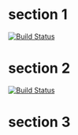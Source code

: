 # section 1

[![Build Status][hasOwnProperty]][__proto__]

[hasOwnProperty]: https://travis-ci.org/magician/wonders.svg?branch=master
[__proto__]: https://travis-ci.org/magician/wonders

# section 2

[![Build Status](https://travis-ci.org/magician/wonders.svg?branch=constructor)](https://travis-ci.org/magician/wonders)

# section 3

[constructor]: https://travis-ci.org/magician/wonders.svg?branch=constructor

